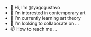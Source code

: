 - 👋 Hi, I’m @yagogustavo
- 👀 I’m interested in contemporary art
- 🌱 I’m currently learning art theory
- 💞️ I’m looking to collaborate on ...
- 📫 How to reach me ...

<!---
yagogustavo/yagogustavo is a ✨ special ✨ repository because its `README.md` (this file) appears on your GitHub profile.
You can click the Preview link to take a look at your changes.
--->
